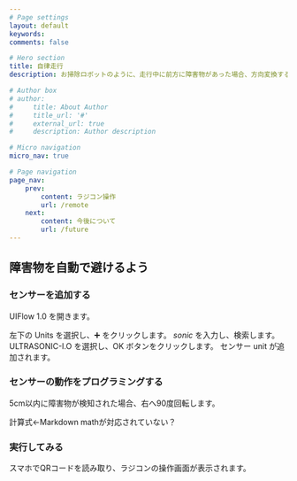 ```yaml
---
# Page settings
layout: default
keywords:
comments: false

# Hero section
title: 自律走行
description: お掃除ロボットのように、走行中に前方に障害物があった場合、方向変換するようにしてみます。

# Author box
# author:
#     title: About Author
#     title_url: '#'
#     external_url: true
#     description: Author description

# Micro navigation
micro_nav: true

# Page navigation
page_nav:
    prev:
        content: ラジコン操作
        url: /remote
    next:
        content: 今後について
        url: /future
---
```


障害物を自動で避けるよう
-------------------------
### センサーを追加する
UIFlow 1.0 を開きます。

左下の Units を選択し、➕ をクリックします。
*sonic* を入力し、検索します。
ULTRASONIC-I.O を選択し、OK ボタンをクリックします。
センサー unit が追加されます。

### センサーの動作をプログラミングする
5cm以内に障害物が検知された場合、右へ90度回転します。

計算式←Markdown mathが対応されていない？


### 実行してみる
スマホでQRコードを読み取り、ラジコンの操作画面が表示されます。

